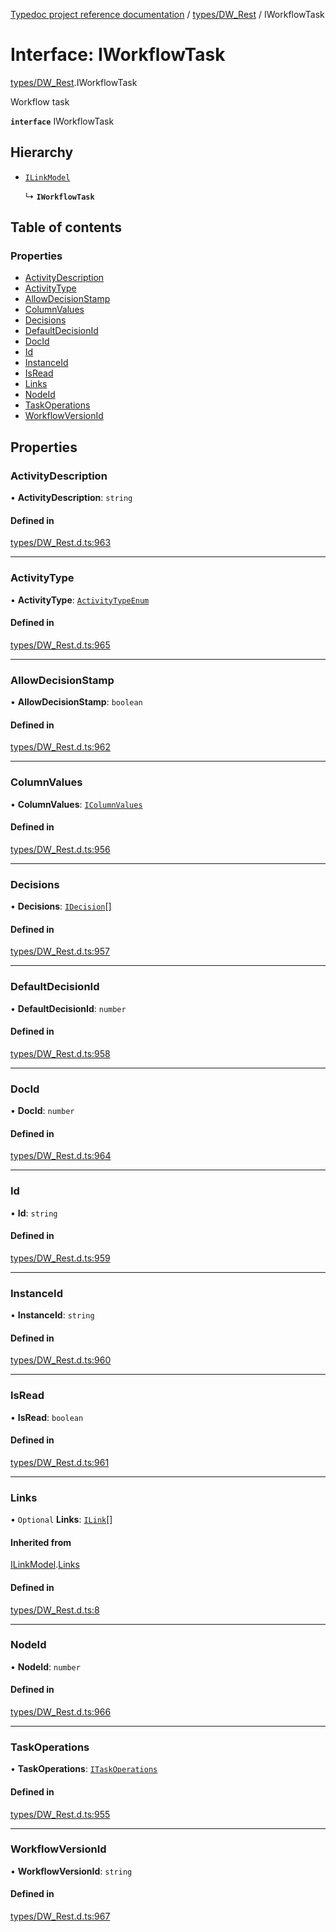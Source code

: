 [Typedoc project reference documentation](../README.md) / [types/DW_Rest](../modules/types_dw_rest.md) / IWorkflowTask

# Interface: IWorkflowTask

[types/DW_Rest](../modules/types_dw_rest.md).IWorkflowTask

Workflow task

**`interface`** IWorkflowTask

## Hierarchy

- [`ILinkModel`](types_dw_rest.ilinkmodel.md)

  ↳ **`IWorkflowTask`**

## Table of contents

### Properties

- [ActivityDescription](types_dw_rest.iworkflowtask.md#activitydescription)
- [ActivityType](types_dw_rest.iworkflowtask.md#activitytype)
- [AllowDecisionStamp](types_dw_rest.iworkflowtask.md#allowdecisionstamp)
- [ColumnValues](types_dw_rest.iworkflowtask.md#columnvalues)
- [Decisions](types_dw_rest.iworkflowtask.md#decisions)
- [DefaultDecisionId](types_dw_rest.iworkflowtask.md#defaultdecisionid)
- [DocId](types_dw_rest.iworkflowtask.md#docid)
- [Id](types_dw_rest.iworkflowtask.md#id)
- [InstanceId](types_dw_rest.iworkflowtask.md#instanceid)
- [IsRead](types_dw_rest.iworkflowtask.md#isread)
- [Links](types_dw_rest.iworkflowtask.md#links)
- [NodeId](types_dw_rest.iworkflowtask.md#nodeid)
- [TaskOperations](types_dw_rest.iworkflowtask.md#taskoperations)
- [WorkflowVersionId](types_dw_rest.iworkflowtask.md#workflowversionid)

## Properties

### ActivityDescription

• **ActivityDescription**: `string`

#### Defined in

[types/DW_Rest.d.ts:963](https://github.com/DocuWare/REST-Sample-TS/blob/828b3d4/src/types/DW_Rest.d.ts#L963)

___

### ActivityType

• **ActivityType**: [`ActivityTypeEnum`](../enums/types_dw_rest.activitytypeenum.md)

#### Defined in

[types/DW_Rest.d.ts:965](https://github.com/DocuWare/REST-Sample-TS/blob/828b3d4/src/types/DW_Rest.d.ts#L965)

___

### AllowDecisionStamp

• **AllowDecisionStamp**: `boolean`

#### Defined in

[types/DW_Rest.d.ts:962](https://github.com/DocuWare/REST-Sample-TS/blob/828b3d4/src/types/DW_Rest.d.ts#L962)

___

### ColumnValues

• **ColumnValues**: [`IColumnValues`](types_dw_rest.icolumnvalues.md)

#### Defined in

[types/DW_Rest.d.ts:956](https://github.com/DocuWare/REST-Sample-TS/blob/828b3d4/src/types/DW_Rest.d.ts#L956)

___

### Decisions

• **Decisions**: [`IDecision`](types_dw_rest.idecision.md)[]

#### Defined in

[types/DW_Rest.d.ts:957](https://github.com/DocuWare/REST-Sample-TS/blob/828b3d4/src/types/DW_Rest.d.ts#L957)

___

### DefaultDecisionId

• **DefaultDecisionId**: `number`

#### Defined in

[types/DW_Rest.d.ts:958](https://github.com/DocuWare/REST-Sample-TS/blob/828b3d4/src/types/DW_Rest.d.ts#L958)

___

### DocId

• **DocId**: `number`

#### Defined in

[types/DW_Rest.d.ts:964](https://github.com/DocuWare/REST-Sample-TS/blob/828b3d4/src/types/DW_Rest.d.ts#L964)

___

### Id

• **Id**: `string`

#### Defined in

[types/DW_Rest.d.ts:959](https://github.com/DocuWare/REST-Sample-TS/blob/828b3d4/src/types/DW_Rest.d.ts#L959)

___

### InstanceId

• **InstanceId**: `string`

#### Defined in

[types/DW_Rest.d.ts:960](https://github.com/DocuWare/REST-Sample-TS/blob/828b3d4/src/types/DW_Rest.d.ts#L960)

___

### IsRead

• **IsRead**: `boolean`

#### Defined in

[types/DW_Rest.d.ts:961](https://github.com/DocuWare/REST-Sample-TS/blob/828b3d4/src/types/DW_Rest.d.ts#L961)

___

### Links

• `Optional` **Links**: [`ILink`](types_dw_rest.ilink.md)[]

#### Inherited from

[ILinkModel](types_dw_rest.ilinkmodel.md).[Links](types_dw_rest.ilinkmodel.md#links)

#### Defined in

[types/DW_Rest.d.ts:8](https://github.com/DocuWare/REST-Sample-TS/blob/828b3d4/src/types/DW_Rest.d.ts#L8)

___

### NodeId

• **NodeId**: `number`

#### Defined in

[types/DW_Rest.d.ts:966](https://github.com/DocuWare/REST-Sample-TS/blob/828b3d4/src/types/DW_Rest.d.ts#L966)

___

### TaskOperations

• **TaskOperations**: [`ITaskOperations`](types_dw_rest.itaskoperations.md)

#### Defined in

[types/DW_Rest.d.ts:955](https://github.com/DocuWare/REST-Sample-TS/blob/828b3d4/src/types/DW_Rest.d.ts#L955)

___

### WorkflowVersionId

• **WorkflowVersionId**: `string`

#### Defined in

[types/DW_Rest.d.ts:967](https://github.com/DocuWare/REST-Sample-TS/blob/828b3d4/src/types/DW_Rest.d.ts#L967)

